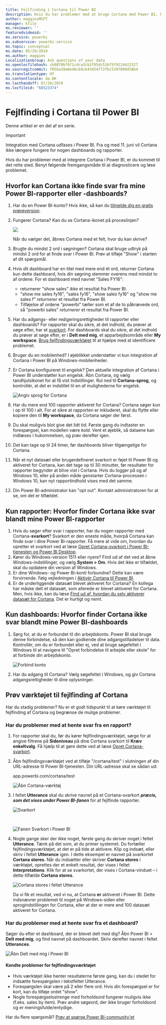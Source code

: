 ```yaml
---
title: Fejlfinding i Cortana til Power BI
description: Hvis du har problemer med at bruge Cortana med Power BI, kan du prøve disse forslag.
author: maggiesMSFT
manager: kfile
ms.reviewer: ''
featuredvideoid: ''
ms.service: powerbi
ms.subservice: powerbi-service
ms.topic: conceptual
ms.date: 05/29/2019
ms.author: maggies
LocalizationGroup: Ask questions of your data
ms.openlocfilehash: cb0870bf6f1cdca3cb1f95dc516f5f9124422327
ms.sourcegitcommit: f05ba39a0e46cb9cb43454772fbc5397089d58b4
ms.translationtype: HT
ms.contentlocale: da-DK
ms.lasthandoff: 07/26/2019
ms.locfileid: "68523374"
---
```

# <a name="troubleshoot-cortana-for-power-bi"></a>Fejlfinding i Cortana til Power BI
Denne artikel er en del af en serie. 

> [!IMPORTANT]
> Integration med Cortana udfases i Power BI. Fra og med 11. juni vil Cortana ikke længere fungere for nogen dashboards og rapporter.

Hvis du har problemer med at integrere Cortana i Power BI, er du kommet til det rette sted. Benyt følgende fremgangsmåde til at diagnosticere og løse problemet.

## <a name="why-doesnt-cortana-find-answers-from-my-power-bi-reports-or-dashboards"></a>Hvorfor kan Cortana ikke finde svar fra mine Power BI-rapporter eller -dashboards?
1. Har du en Power BI-konto?  Hvis ikke, så kan du [tilmelde dig en gratis prøveversion](https://powerbi.microsoft.com/get-started/).
2. Fungerer Cortana?  Kan du se Cortana-ikonet på proceslinjen?

    ![](media/service-cortana-troubleshoot/power-bi-cortana-icon.png)

    Når du vælger det, åbnes Cortana med et felt, hvor du kan skrive?
3. Brugte du mindst 2 ord i søgningen? Cortana skal bruge udtryk på mindst 2 ord for at finde svar i Power BI. Prøv at tilføje "Show" i starten af dit spørgsmål.
4. Hvis dit dashboard har en titel med mere end ét ord, returner Cortana kun dette dashboard, hvis din søgning stemmer overens med mindst to af ordene. For et dashboard med navnet "Sales FY16":

   * returnerer "show sales" *ikke* et resultat fra Power BI.   
   * "show me sales fy16", "sales fy16", "show sales fy16" og "show me sales f" *returnerer* et resultat fra Power BI.    
   * Tilføjelse af ordene "powerbi" tæller som et af de to påkrævede ord, så "powerbi sales" *returnerer* et resultat fra Power BI.
5. Har du adgangs- eller redigeringsrettigheder til rapporter eller dashboards? For rapporter skal du sikre, at det indhold, du prøver at søge efter, har et [svarkort](service-cortana-answer-cards.md).  For dashboards skal du sikre, at det indhold du prøver at søge efter, er i **Delt med mig**, et apparbejdsområde eller **My workspace**. [Brug fejlfindingsværktøjet](#try-the-cortana-troubleshooting-tool) til at hjælpe med at identificere problemet.
6. Bruger du en mobilenhed?  I øjeblikket understøtter vi kun integration af Cortana i Power BI på Windows-mobilenheder.
7. Er Cortana konfigureret til engelsk?  Den aktuelle integration af Cortana i Power BI understøtter kun engelsk. Åbn Cortana, og vælg tandhjulsikonet for at få vist Indstillinger. Rul ned til **Cortana-sprog**, og kontrollér, at det er indstillet til en af mulighederne for engelsk.

   ![Angiv sprog for Cortana](media/service-cortana-troubleshoot/power-bi-cortana-language.png)
8. Har du mere end 100 rapporter aktiveret for Cortana?  Cortana søger kun i op til 100 i alt.  For at sikre at rapporten er inkluderet, skal du flytte eller kopiere den til **My workspace**, da Cortana søger der først.
9. Du skal muligvis blot give det lidt tid. Første gang du indtaster en forespørgsel, kan modellen være *kold*. Vent et øjeblik, så dataene kan indlæses i hukommelsen, og prøv derefter igen.
10. Det kan tage op til 24 timer, før dashboards bliver tilgængelige for Cortana.    
11. Når et nyt datasæt eller brugerdefineret svarkort er føjet til Power BI og aktiveret for Cortana, kan det tage op til 30 minutter, før resultater for rapporter begynder at blive vist i Cortana. Hvis du logger på og af Windows 10, eller på anden måde genstarter Cortana-processen i Windows 10, kan nyt rapportindhold vises med det samme.  
12. Din Power BI-administrator kan "opt out". Kontakt administratoren for at se, om det er tilfældet.

## <a name="reports-only-why-doesnt-cortana-find-answers-from-my-power-bi-reports"></a>Kun rapporter: Hvorfor finder Cortana ikke svar blandt mine Power BI-rapporter
1. Hvis du søger efter svar i rapporter, har du nogen rapporter med Cortana-**svarkort**? Svarkort er den eneste måde, hvorpå Cortana kan finde svar i dine Power Bi-rapporter.  Få mere at vide om, hvordan du opretter et svarkort ved at læse [Opret Cortana-svarkort i Power BI-tjenesten og Power BI Desktop](service-cortana-answer-cards.md).
2. Kører du Windows-version 1511 eller nyere?  Find ud af det ved at åbne Windows-indstillinger, og vælg **System > Om**. Hvis det ikke er tilfældet, skal du opdatere din version af Windows.
3. Er dine Windows- og Power Bi-konti forbundne? Dette kan være forvirrende. Følg vejledningen i [Aktivér Cortana til Power BI](service-cortana-enable.md#add-your-power-bi-credentials-to-windows).
4. Er de underliggende datasæt blevet aktiveret for Cortana? En kollega har måske delt et datasæt, som allerede er blevet aktiveret for Cortana. Men, hvis ikke, kan du læse [Find ud af, hvordan du selv aktiverer datasæt for Cortana](service-cortana-enable.md). Det er hurtigt og nemt.

## <a name="dashboards-only-why-doesnt-cortana-find-answers-from-my-power-bi-dashboards"></a>Kun dashboards: Hvorfor finder Cortana ikke svar blandt mine Power BI-dashboards
1. Sørg for, at du er forbundet til din arbejdskonto. Power BI skal bruge denne forbindelse, så den kan godkende dine adgangstilladelser til data. Kontrollér, om du er forbundet eller ej, ved at bruge søgefeltet i Windows til at navigere til "Opret forbindelse til arbejde eller skole" for at forbinde din arbejdskonto.  

    ![Forbind konto](media/service-cortana-troubleshoot/power-bi-cortana-connect.png)
2. Har du adgang til Cortana? Vælg søgefeltet i Windows, og giv Cortana adgangsrettigheder til dine oplysninger.

## <a name="try-the-cortana-troubleshooting-tool"></a>Prøv værktøjet til fejlfinding af Cortana
Har du stadig problemer?  Nu er et godt tidspunkt til at køre værktøjet til fejlfinding af Cortana og begrænse de mulige problemer.

### <a name="having-trouble-retrieving-answers-from-a-report"></a>Har du problemer med at hente svar fra en rapport?
1. For rapporter skal du, før du kører fejlfindingsværktøjet, sørge for at angive filtrene på **Sideniveau** på dine Cortana svarkort til **Kræv enkeltvalg**. Få hjælp til at gøre dette ved at læse [Opret Cortana-svarkort](service-cortana-answer-cards.md).
2. Åbn fejlfindingsværktøjet ved at tilføje "/cortana/test" i slutningen af din URL-adresse til Power BI-tjenesten. Din URL-adresse skal se sådan ud:

   app.powerbi.com/cortana/test

   ![Åbn Cortana-værktøj](media/service-cortana-troubleshoot/power-bi-cortana-tool2.png)
3. I feltet **Utterance** skal du skrive navnet på et Cortana-svarkort ***præcis, som det vises under Power BI-fanen*** for at fejlfinde rapporter.

   ![Svarkort](media/service-cortana-troubleshoot/power-bi-answer-card-new.png)

   <br>

   ![Fanen Svarkort i Power BI](media/service-cortana-troubleshoot/power-bi-answer-card2.png)
4. Nogle gange sker der ikke noget, første gang du skriver noget i feltet **Utterance**. Tænk på det som, at du primer systemet. Du fortæller fejlfindingsværktøjet, at det er på tide at aktivere. Klip og indsæt, eller skriv i feltet **Utterance** igen. I dette eksempel er navnet på svarkortet **Cortana stores**. Når du indsætter eller skriver **Cortana stores** i værktøjet, oprettes der et enkelt resultat, der vises i feltet **Interpretations**. Klik for at se svarkortet, der vises i Cortana-vinduet – i dette tilfælde **Cortana stores**.

   ![Cortana stores i feltet Utterance](media/service-cortana-troubleshoot/power-bi-utterance.png)

   Da vi fik et resultat, ved vi nu, at Cortana **er** aktiveret i Power BI. Dette indsnævrer problemet til noget på Windows-siden eller sprogindstillingen for Cortana, eller at der er mere end 100 datasæt aktiveret for Cortana.

### <a name="having-trouble-retrieving-answers-from-a-dashboard"></a>Har du problemer med at hente svar fra et dashboard?
Søger du efter et dashboard, der er blevet delt med dig?  Åbn Power BI > **Delt med mig**, og find navnet på dashboardet.  Skriv derefter navnet i feltet **Utterances**.

![Åbn Delt med mig i Power BI](media/service-cortana-troubleshoot/power-bi-cortana-shared-with-me.png)


#### <a name="troubleshooting-tool-known-issues"></a>Kendte problemer for fejlfindingsværktøjet
* Hvis værktøjet ikke henter resultaterne første gang, kan du i stedet for indsætte forespørgslen i tekstfeltet Utterance.
* Forespørgslen skal være på 2 eller flere ord.  Hvis din forespørgsel er for kort, kan du tilføje ordet "show".
* Nogle forespørgselsstrenge med forholdsord fungerer muligvis ikke (f.eks. sales by item). Prøv andre søgeord, der ikke bruger forholdsord og er meningsfulde/entydige.

Har du flere spørgsmål? [Prøv at spørge Power BI-community'et](http://community.powerbi.com/)
